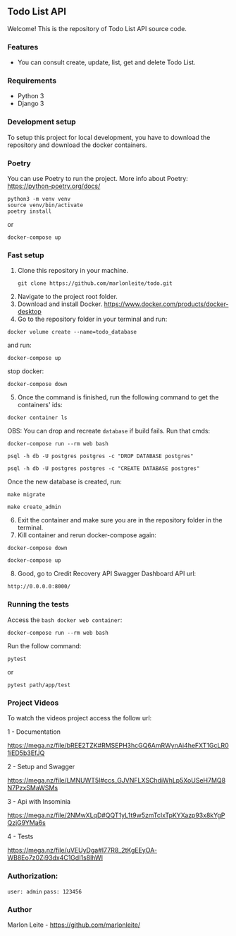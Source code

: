 ## Todo List API

Welcome! This is the repository of Todo List API source code.

### Features
- You can consult create, update, list, get and delete Todo List.

### Requirements

- Python 3
- Django 3

### Development setup

To setup this project for local development, you have to download the repository and download the docker containers.

### Poetry
You can use Poetry to run the project.
More info about Poetry: <https://python-poetry.org/docs/>

```
python3 -m venv venv
source venv/bin/activate
poetry install
```

or

```
docker-compose up
```

### Fast setup
1. Clone this repository in your machine.
   ```
   git clone https://github.com/marlonleite/todo.git
   ```
2. Navigate to the project root folder.
3. Download and install Docker.
   <https://www.docker.com/products/docker-desktop>
4. Go to the repository folder in your terminal and run:

```
docker volume create --name=todo_database
```
and run:

```
docker-compose up
```
stop docker:
```
docker-compose down
```
5. Once the command is finished, run the following command to get the containers' ids:
``` 
docker container ls
```
OBS: You can drop and recreate `database` if build fails.
Run that cmds:
```
docker-compose run --rm web bash
```
```
psql -h db -U postgres postgres -c "DROP DATABASE postgres"
```
```
psql -h db -U postgres postgres -c "CREATE DATABASE postgres"
```
Once the new database is created, run:
```
make migrate
```
```
make create_admin
```
6. Exit the container and make sure you are in the repository folder in the terminal.
7. Kill container and rerun docker-compose again:
```
docker-compose down
```
```
docker-compose up
```
8. Good, go to Credit Recovery API Swagger Dashboard API url:
```
http://0.0.0.0:8000/
```

### Running the tests

Access the `bash docker web container`:
```
docker-compose run --rm web bash
```

Run the follow command:
```
pytest
```
or
```
pytest path/app/test
```

### Project Videos
To watch the videos project access the follow url:

1 - Documentation

<https://mega.nz/file/bREE2TZK#RMSEPH3hcGQ6AmRWynAi4heFXT1GcLR01iED5b3EfJQ>

2 - Setup and Swagger

<https://mega.nz/file/LMNUWT5I#ccs_GJVNFLXSChdiWhLp5XoUSeH7MQ8N7PzxSMaWSMs>

3 - Api with Insominia

<https://mega.nz/file/2NMwXLqD#QQT1yL1t9w5zmTcIxTpKYXazp93x8kYgPQzjG9YMa6s>

4 - Tests

<https://mega.nz/file/uVEUyDga#I77R8_2tKgEEyOA-WB8Eo7z0Zi93dx4C1GdI1s8lhWI>


### Authorization:
`user: admin`
`pass: 123456`

### Author
Marlon Leite - <https://github.com/marlonleite/>
